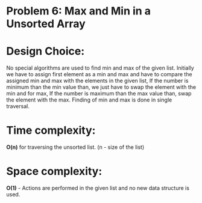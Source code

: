 # Problem 6: Max and Min in a Unsorted Array

# Design Choice:
No special algorithms are used to find min and max of the given list. Initially we have to assign first element as a min and max and have to compare the assigned min and max with the elements in the given list, If the number is minimum than the min value than, we just have to swap the element with the min and for max, If the number is maximum than the max value than, swap the element with the max. Finding of min and max is done in single traversal.

# Time complexity:
**O(n)** for traversing the unsorted list. (n - size of the list)

# Space complexity:
**O(1)** - Actions are performed in the given list and no new data structure is used.